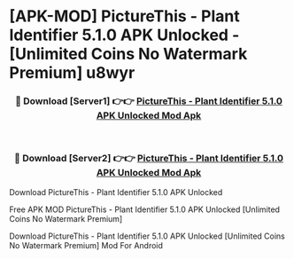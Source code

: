 # [APK-MOD] PictureThis - Plant Identifier 5.1.0 APK Unlocked - [Unlimited Coins No Watermark Premium] u8wyr



<div align="center">
<h3>🔴 Download [Server1] 👉👉 <a href="https://momento.my/?title=PictureThis_-_Plant_Identifier_5.1.0_APK_Unlocked">PictureThis - Plant Identifier 5.1.0 APK Unlocked Mod Apk</a></h3><br>

<h3>🔴 Download [Server2] 👉👉 <a href="https://momento.my/?title=PictureThis_-_Plant_Identifier_5.1.0_APK_Unlocked">PictureThis - Plant Identifier 5.1.0 APK Unlocked Mod Apk</a></h3>
</div>



Download PictureThis - Plant Identifier 5.1.0 APK Unlocked 

Free APK MOD PictureThis - Plant Identifier 5.1.0 APK Unlocked [Unlimited Coins No Watermark Premium]

Download PictureThis - Plant Identifier 5.1.0 APK Unlocked [Unlimited Coins No Watermark Premium] Mod For Android
